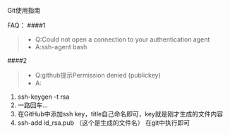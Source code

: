 Git使用指南




FAQ：
####1
>* Q:Could not open a connection to your authentication agent
>* A:ssh-agent bash

####2
>* Q:github提示Permission denied (publickey)
>* A:  
  
  1) ssh-keygen -t rsa  
  2) 一路回车...  
  3) 在GitHub中添加ssh key，title自己命名即可，key就是刚才生成的文件内容  
  4) ssh-add id_rsa.pub （这个是生成的文件名） 在git中执行即可


